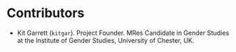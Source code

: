 # Contributors

* Kit Garrett (``kitgar``). Project Founder. MRes Candidate in Gender Studies at the Institute of Gender Studies, University of Chester, UK.

